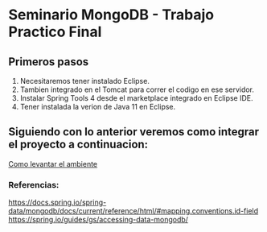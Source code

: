 # Seminario MongoDB - Trabajo Practico Final

## Primeros pasos

1) Necesitaremos tener instalado Eclipse.
2) Tambien integrado en el Tomcat para correr el codigo en ese servidor.
3) Instalar Spring Tools 4 desde el marketplace integrado en Eclipse IDE.
4) Tener instalada la verion de Java 11 en Eclipse.

## Siguiendo con lo anterior veremos como integrar el proyecto a continuacion:  
  
[Como levantar el ambiente](LevantarAmbiente.md)
  
### Referencias:
https://docs.spring.io/spring-data/mongodb/docs/current/reference/html/#mapping.conventions.id-field
https://spring.io/guides/gs/accessing-data-mongodb/
